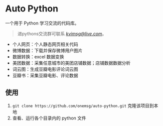 # Auto Python

一个用于 Python 学习交流的代码库。

> 进pythons交流群可联系 *kvimsg@live.com*。

- 个人网页：个人静态网页相关代码
- 微博数据：下载并保存微博用户图片
- 数据转换：excel 数据变换
- 美团数据：采集任意城市的美团店铺数据；店铺数据数据分析
- 词云图：生成豆瓣电影评论词云图
- 豆瓣书：采集豆瓣电影、评论数据

## 使用

1. `git clone https://github.com/onemsg/auto-python.git` 克隆该项目到本地
2. 查看、运行各个目录内的 python 文件
